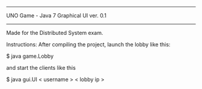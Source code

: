 ***********************
UNO Game - Java 7
Graphical UI ver. 0.1
***********************

Made for the Distributed System exam.

Instructions:
After compiling the project, launch the lobby like this:

$ java game.Lobby 

and start the clients like this

$ java gui.UI < username > < lobby ip >
